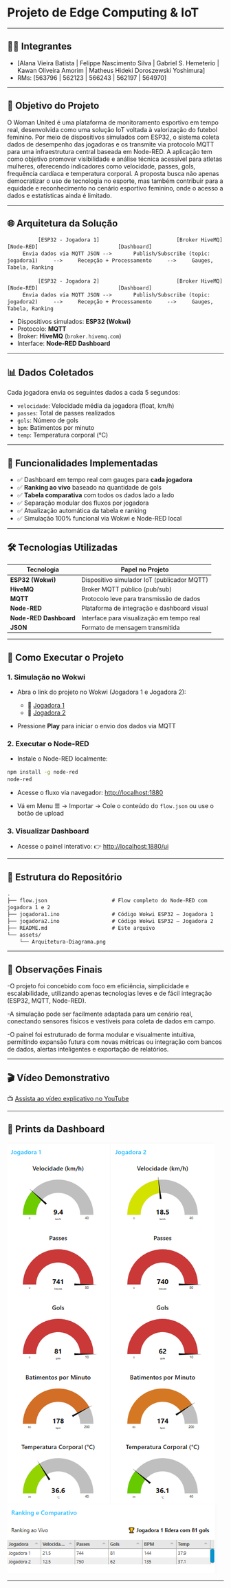 
# **Projeto de Edge Computing & IoT**

---

## 👩‍💻 Integrantes

- [Alana Vieira Batista | Felippe Nascimento Silva | Gabriel S. Hemeterio | Kawan Oliveira Amorim | Matheus Hideki Doroszewski Yoshimura]
- RMs: [563796 | 562123 | 566243 | 562197 | 564970]

---

## 🎯 Objetivo do Projeto

O Woman United é uma plataforma de monitoramento esportivo em tempo real, desenvolvida como uma solução IoT voltada à valorização do futebol feminino. Por meio de dispositivos simulados com ESP32, o sistema coleta dados de desempenho das jogadoras e os transmite via protocolo MQTT para uma infraestrutura central baseada em Node-RED.
A aplicação tem como objetivo promover visibilidade e análise técnica acessível para atletas mulheres, oferecendo indicadores como velocidade, passes, gols, frequência cardíaca e temperatura corporal. A proposta busca não apenas democratizar o uso de tecnologia no esporte, mas também contribuir para a equidade e reconhecimento no cenário esportivo feminino, onde o acesso a dados e estatísticas ainda é limitado.

---

## 🌐 Arquitetura da Solução

```plaintext
          [ESP32 - Jogadora 1]                         [Broker HiveMQ]                          [Node-RED]                          [Dashboard]
     Envia dados via MQTT JSON -->       Publish/Subscribe (topic: jogadora1)     -->     Recepção + Processamento     -->     Gauges, Tabela, Ranking

          [ESP32 - Jogadora 2]                         [Broker HiveMQ]                          [Node-RED]                          [Dashboard]
     Envia dados via MQTT JSON -->       Publish/Subscribe (topic: jogadora2)     -->     Recepção + Processamento     -->     Gauges, Tabela, Ranking
```

- Dispositivos simulados: **ESP32 (Wokwi)**
- Protocolo: **MQTT**
- Broker: **HiveMQ** (`broker.hivemq.com`)
- Interface: **Node-RED Dashboard**

---

## 📊 Dados Coletados

Cada jogadora envia os seguintes dados a cada 5 segundos:

- `velocidade`: Velocidade média da jogadora (float, km/h)
- `passes`: Total de passes realizados
- `gols`: Número de gols
- `bpm`: Batimentos por minuto
- `temp`: Temperatura corporal (°C)

---

## 🧠 Funcionalidades Implementadas

- ✅ Dashboard em tempo real com gauges para **cada jogadora**
- ✅ **Ranking ao vivo** baseado na quantidade de gols
- ✅ **Tabela comparativa** com todos os dados lado a lado
- ✅ Separação modular dos fluxos por jogadora
- ✅ Atualização automática da tabela e ranking
- ✅ Simulação 100% funcional via Wokwi e Node-RED local

---

## 🛠️ Tecnologias Utilizadas

| Tecnologia      | Papel no Projeto                              |
|------------------|-----------------------------------------------|
| **ESP32 (Wokwi)** | Dispositivo simulador IoT (publicador MQTT)   |
| **HiveMQ**       | Broker MQTT público (pub/sub)                 |
| **MQTT**         | Protocolo leve para transmissão de dados      |
| **Node-RED**     | Plataforma de integração e dashboard visual   |
| **Node-RED Dashboard** | Interface para visualização em tempo real |
| **JSON**         | Formato de mensagem transmitida               |

---

## 🚀 Como Executar o Projeto

### 1. Simulação no Wokwi

- Abra o link do projeto no Wokwi (Jogadora 1 e Jogadora 2):
  - 🔗 [Jogadora 1](https://wokwi.com/projects/442104011528630273)
  - 🔗 [Jogadora 2](https://wokwi.com/projects/442104624636305409)

- Pressione **Play** para iniciar o envio dos dados via MQTT

### 2. Executar o Node-RED

- Instale o Node-RED localmente:
```bash
npm install -g node-red
node-red
```

- Acesse o fluxo via navegador: [http://localhost:1880](http://localhost:1880)

- Vá em Menu ☰ → Importar → Cole o conteúdo do `flow.json` ou use o botão de upload

### 3. Visualizar Dashboard

- Acesse o painel interativo:
  👉 [http://localhost:1880/ui](http://localhost:1880/ui)

---

## 📂 Estrutura do Repositório

```
.
├── flow.json                     # Flow completo do Node-RED com jogadora 1 e 2
├── jogadora1.ino                 # Código Wokwi ESP32 – Jogadora 1
├── jogadora2.ino                 # Código Wokwi ESP32 – Jogadora 2
├── README.md                     # Este arquivo
└── assets/
    └── Arquitetura-Diagrama.png          
```

---

## 📌 Observações Finais

-O projeto foi concebido com foco em eficiência, simplicidade e escalabilidade, utilizando apenas tecnologias leves e de fácil integração (ESP32, MQTT, Node-RED).

-A simulação pode ser facilmente adaptada para um cenário real, conectando sensores físicos e vestíveis para coleta de dados em campo.

-O painel foi estruturado de forma modular e visualmente intuitiva, permitindo expansão futura com novas métricas ou integração com bancos de dados, alertas inteligentes e exportação de relatórios.

---

## 🎬 Vídeo Demonstrativo

📺 [Assista ao vídeo explicativo no YouTube](https://youtu.be/MQLlES3oMfk)

---

## 📸 Prints da Dashboard

![Gauges](assets/Gauges-Simulados1H.png)
![Ranking e Comparativo](assets/Ranking-e-Comparativo-Simulados1H.png)

---
